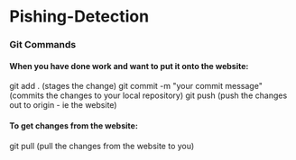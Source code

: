 # Pishing-Detection




### Git Commands

#### When you have done work and want to put it onto the website:
git add .  (stages the change)
git commit -m "your commit message"  (commits the changes to your local repository)
git push  (push the changes out to origin - ie the website)

#### To get changes from the website:
git pull   (pull the changes from the website to you)